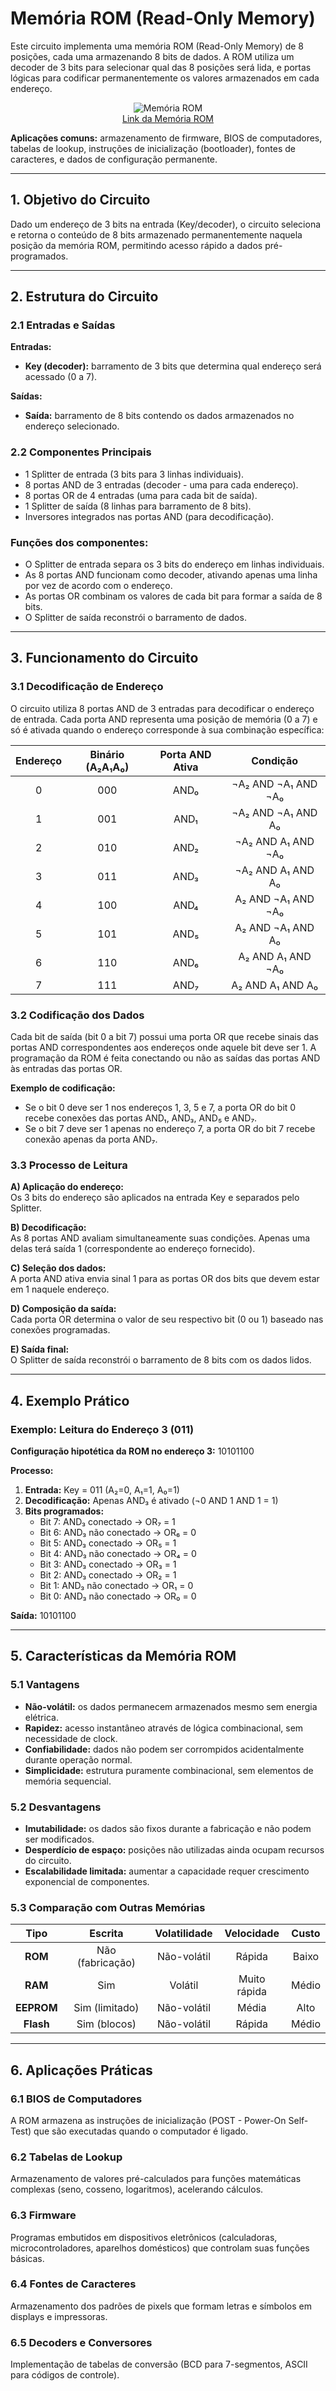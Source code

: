 # Memória ROM (Read-Only Memory)

Este circuito implementa uma memória ROM (Read-Only Memory) de 8 posições, cada uma armazenando 8 bits de dados. A ROM utiliza um decoder de 3 bits para selecionar qual das 8 posições será lida, e portas lógicas para codificar permanentemente os valores armazenados em cada endereço.

<p align="center">
  <img src="./Imagens/Memoria_ROM (Read_only_memory).png" alt="Memória ROM"><br>
  <a href="./Circuitos_Logisim/Memoria_ROM(read_only_memory).circ">Link da Memória ROM</a>
</p>

**Aplicações comuns:** armazenamento de firmware, BIOS de computadores, tabelas de lookup, instruções de inicialização (bootloader), fontes de caracteres, e dados de configuração permanente.

---

## 1. Objetivo do Circuito

Dado um endereço de 3 bits na entrada (Key/decoder), o circuito seleciona e retorna o conteúdo de 8 bits armazenado permanentemente naquela posição da memória ROM, permitindo acesso rápido a dados pré-programados.

---

## 2. Estrutura do Circuito

### 2.1 Entradas e Saídas
**Entradas:**
- **Key (decoder):** barramento de 3 bits que determina qual endereço será acessado (0 a 7).

**Saídas:**
- **Saída:** barramento de 8 bits contendo os dados armazenados no endereço selecionado.

### 2.2 Componentes Principais

- 1 Splitter de entrada (3 bits para 3 linhas individuais).
- 8 portas AND de 3 entradas (decoder - uma para cada endereço).
- 8 portas OR de 4 entradas (uma para cada bit de saída).
- 1 Splitter de saída (8 linhas para barramento de 8 bits).
- Inversores integrados nas portas AND (para decodificação).

### **Funções dos componentes:**
- O Splitter de entrada separa os 3 bits do endereço em linhas individuais.
- As 8 portas AND funcionam como decoder, ativando apenas uma linha por vez de acordo com o endereço.
- As portas OR combinam os valores de cada bit para formar a saída de 8 bits.
- O Splitter de saída reconstrói o barramento de dados.

---

## 3. Funcionamento do Circuito

### 3.1 Decodificação de Endereço

O circuito utiliza 8 portas AND de 3 entradas para decodificar o endereço de entrada. Cada porta AND representa uma posição de memória (0 a 7) e só é ativada quando o endereço corresponde à sua combinação específica:

| Endereço | Binário (A₂A₁A₀) | Porta AND Ativa | Condição |
|:--------:|:----------------:|:---------------:|:--------:|
| 0        | 000              | AND₀            | ¬A₂ AND ¬A₁ AND ¬A₀ |
| 1        | 001              | AND₁            | ¬A₂ AND ¬A₁ AND A₀ |
| 2        | 010              | AND₂            | ¬A₂ AND A₁ AND ¬A₀ |
| 3        | 011              | AND₃            | ¬A₂ AND A₁ AND A₀ |
| 4        | 100              | AND₄            | A₂ AND ¬A₁ AND ¬A₀ |
| 5        | 101              | AND₅            | A₂ AND ¬A₁ AND A₀ |
| 6        | 110              | AND₆            | A₂ AND A₁ AND ¬A₀ |
| 7        | 111              | AND₇            | A₂ AND A₁ AND A₀ |

### 3.2 Codificação dos Dados

Cada bit de saída (bit 0 a bit 7) possui uma porta OR que recebe sinais das portas AND correspondentes aos endereços onde aquele bit deve ser 1. A programação da ROM é feita conectando ou não as saídas das portas AND às entradas das portas OR.

**Exemplo de codificação:**
- Se o bit 0 deve ser 1 nos endereços 1, 3, 5 e 7, a porta OR do bit 0 recebe conexões das portas AND₁, AND₃, AND₅ e AND₇.
- Se o bit 7 deve ser 1 apenas no endereço 7, a porta OR do bit 7 recebe conexão apenas da porta AND₇.

### 3.3 Processo de Leitura

**A) Aplicação do endereço:**  
Os 3 bits do endereço são aplicados na entrada Key e separados pelo Splitter.

**B) Decodificação:**  
As 8 portas AND avaliam simultaneamente suas condições. Apenas uma delas terá saída 1 (correspondente ao endereço fornecido).

**C) Seleção dos dados:**  
A porta AND ativa envia sinal 1 para as portas OR dos bits que devem estar em 1 naquele endereço.

**D) Composição da saída:**  
Cada porta OR determina o valor de seu respectivo bit (0 ou 1) baseado nas conexões programadas.

**E) Saída final:**  
O Splitter de saída reconstrói o barramento de 8 bits com os dados lidos.

---

## 4. Exemplo Prático

### Exemplo: Leitura do Endereço 3 (011)

**Configuração hipotética da ROM no endereço 3:** 10101100

**Processo:**

1. **Entrada:** Key = 011 (A₂=0, A₁=1, A₀=1)
2. **Decodificação:** Apenas AND₃ é ativado (¬0 AND 1 AND 1 = 1)
3. **Bits programados:**
   - Bit 7: AND₃ conectado → OR₇ = 1
   - Bit 6: AND₃ não conectado → OR₆ = 0
   - Bit 5: AND₃ conectado → OR₅ = 1
   - Bit 4: AND₃ não conectado → OR₄ = 0
   - Bit 3: AND₃ conectado → OR₃ = 1
   - Bit 2: AND₃ conectado → OR₂ = 1
   - Bit 1: AND₃ não conectado → OR₁ = 0
   - Bit 0: AND₃ não conectado → OR₀ = 0

**Saída:** 10101100

---

## 5. Características da Memória ROM

### 5.1 Vantagens
- **Não-volátil:** os dados permanecem armazenados mesmo sem energia elétrica.
- **Rapidez:** acesso instantâneo através de lógica combinacional, sem necessidade de clock.
- **Confiabilidade:** dados não podem ser corrompidos acidentalmente durante operação normal.
- **Simplicidade:** estrutura puramente combinacional, sem elementos de memória sequencial.

### 5.2 Desvantagens
- **Imutabilidade:** os dados são fixos durante a fabricação e não podem ser modificados.
- **Desperdício de espaço:** posições não utilizadas ainda ocupam recursos do circuito.
- **Escalabilidade limitada:** aumentar a capacidade requer crescimento exponencial de componentes.

### 5.3 Comparação com Outras Memórias

| Tipo | Escrita | Volatilidade | Velocidade | Custo |
|:----:|:-------:|:------------:|:----------:|:-----:|
| **ROM** | Não (fabricação) | Não-volátil | Rápida | Baixo |
| **RAM** | Sim | Volátil | Muito rápida | Médio |
| **EEPROM** | Sim (limitado) | Não-volátil | Média | Alto |
| **Flash** | Sim (blocos) | Não-volátil | Rápida | Médio |

---

## 6. Aplicações Práticas

### 6.1 BIOS de Computadores
A ROM armazena as instruções de inicialização (POST - Power-On Self-Test) que são executadas quando o computador é ligado.

### 6.2 Tabelas de Lookup
Armazenamento de valores pré-calculados para funções matemáticas complexas (seno, cosseno, logaritmos), acelerando cálculos.

### 6.3 Firmware
Programas embutidos em dispositivos eletrônicos (calculadoras, microcontroladores, aparelhos domésticos) que controlam suas funções básicas.

### 6.4 Fontes de Caracteres
Armazenamento dos padrões de pixels que formam letras e símbolos em displays e impressoras.

### 6.5 Decoders e Conversores
Implementação de tabelas de conversão (BCD para 7-segmentos, ASCII para códigos de controle).

